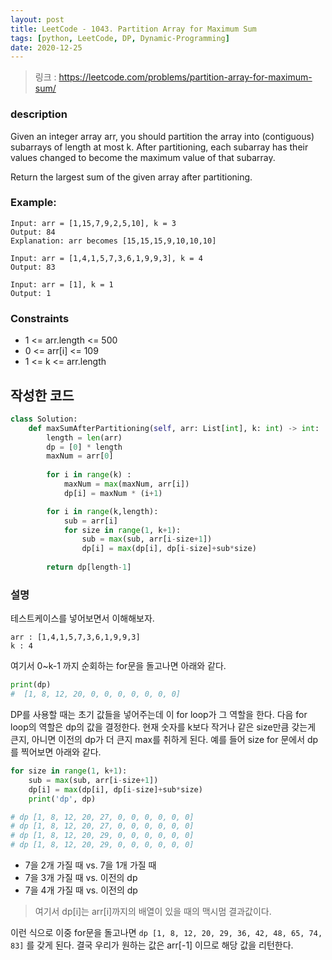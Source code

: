 ```yaml
---
layout: post
title: LeetCode - 1043. Partition Array for Maximum Sum
tags: [python, LeetCode, DP, Dynamic-Programming]
date: 2020-12-25
---
```


> 링크 : https://leetcode.com/problems/partition-array-for-maximum-sum/


### description
Given an integer array arr, you should partition the array into (contiguous) subarrays of length at most k. After partitioning, each subarray has their values changed to become the maximum value of that subarray.

Return the largest sum of the given array after partitioning.

### Example:
```
Input: arr = [1,15,7,9,2,5,10], k = 3
Output: 84
Explanation: arr becomes [15,15,15,9,10,10,10]

Input: arr = [1,4,1,5,7,3,6,1,9,9,3], k = 4
Output: 83

Input: arr = [1], k = 1
Output: 1
```

### Constraints

- 1 <= arr.length <= 500
- 0 <= arr[i] <= 109
- 1 <= k <= arr.length


## 작성한 코드

```python
class Solution:
    def maxSumAfterPartitioning(self, arr: List[int], k: int) -> int:
        length = len(arr)
        dp = [0] * length
        maxNum = arr[0]
        
        for i in range(k) :
            maxNum = max(maxNum, arr[i])
            dp[i] = maxNum * (i+1)

        for i in range(k,length):
            sub = arr[i]
            for size in range(1, k+1):
                sub = max(sub, arr[i-size+1])
                dp[i] = max(dp[i], dp[i-size]+sub*size)
 
        return dp[length-1]
```

### 설명

테스트케이스를 넣어보면서 이해해보자.
```
arr : [1,4,1,5,7,3,6,1,9,9,3]
k : 4
```

여기서 0~k-1 까지 순회하는 for문을 돌고나면 아래와 같다.
```python
print(dp)
#  [1, 8, 12, 20, 0, 0, 0, 0, 0, 0, 0]
```

DP를 사용할 때는 초기 값들을 넣어주는데 이 for loop가 그 역할을 한다.
다음 for loop의 역할은 dp의 값을 결정한다. 현재 숫자를 k보다 작거나 같은 size만큼 갖는게 큰지, 아니면 이전의 dp가 더 큰지 max를 취하게 된다. 예를 들어 size for 문에서 dp를 찍어보면 아래와 같다.

```python
for size in range(1, k+1):
    sub = max(sub, arr[i-size+1])
    dp[i] = max(dp[i], dp[i-size]+sub*size)
    print('dp', dp)

# dp [1, 8, 12, 20, 27, 0, 0, 0, 0, 0, 0]
# dp [1, 8, 12, 20, 27, 0, 0, 0, 0, 0, 0]
# dp [1, 8, 12, 20, 29, 0, 0, 0, 0, 0, 0]
# dp [1, 8, 12, 20, 29, 0, 0, 0, 0, 0, 0]
```

- 7을 2개 가질 때 vs. 7을 1개 가질 때
- 7을 3개 가질 때 vs. 이전의 dp
- 7을 4개 가질 때 vs. 이전의 dp

> 여기서 dp[i]는 arr[i]까지의 배열이 있을 때의 맥시멈 결과값이다.

이런 식으로 이중 for문을 돌고나면 `dp [1, 8, 12, 20, 29, 36, 42, 48, 65, 74, 83]` 를 갖게 된다.
결국 우리가 원하는 값은 arr[-1] 이므로 해당 값을 리턴한다.